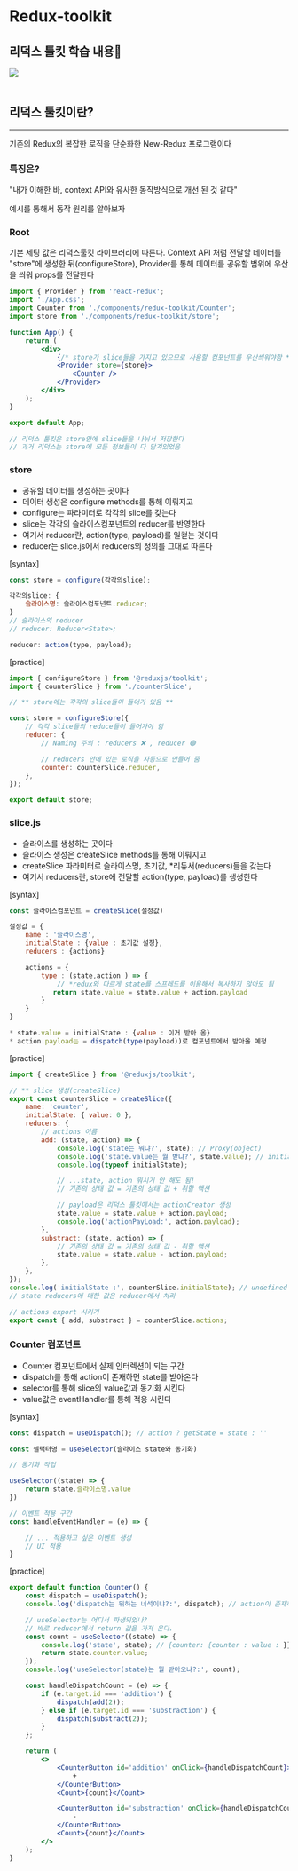 # Redux-toolkit

## 리덕스 툴킷 학습 내용📝

<img src='../../assets/reduxToolkit.jpeg'>

</br>
</br>

## 리덕스 툴킷이란?

---

기존의 Redux의 복잡한 로직을 단순화한 New-Redux 프로그램이다

### 특징은?

"내가 이해한 바, context API와 유사한 동작방식으로 개선 된 것 같다"

예시를 통해서 동작 원리를 알아보자

### Root

기본 세팅 값은 리덕스툴킷 라이브러리에 따른다.
Context API 처럼 전달할 데이터를 "store"에 생성한 뒤(configureStore),
Provider를 통해 데이터를 공유할 범위에 우산을 씌워 props를 전달한다

```jsx
import { Provider } from 'react-redux';
import './App.css';
import Counter from './components/redux-toolkit/Counter';
import store from './components/redux-toolkit/store';

function App() {
    return (
        <div>
            {/* store가 slice들을 가지고 있으므로 사용할 컴포넌트를 우산씌워야함 */}
            <Provider store={store}>
                <Counter />
            </Provider>
        </div>
    );
}

export default App;

// 리덕스 툴킷은 store안에 slice들을 나눠서 저장한다
// 과거 리덕스는 store에 모든 정보들이 다 담겨있었음
```

### store

-   공유할 데이터를 생성하는 곳이다
-   데이터 생성은 configure methods를 통해 이뤄지고
-   configure는 파라미터로 각각의 slice를 갖는다
-   slice는 각각의 슬라이스컴포넌트의 reducer를 반영한다
-   여기서 reducer란, action(type, payload)를 일컫는 것이다
-   reducer는 slice.js에서 reducers의 정의를 그대로 따른다

[syntax]

```js
const store = configure(각각의slice);

각각의slice: {
    슬라이스명: 슬라이스컴포넌트.reducer;
}
// 슬라이스의 reducer
// reducer: Reducer<State>;

reducer: action(type, payload);
```

[practice]

```js
import { configureStore } from '@reduxjs/toolkit';
import { counterSlice } from './counterSlice';

// ** store에는 각각의 slice들이 들어가 있음 **

const store = configureStore({
    // 각각 slice들의 reduce들이 들어가야 함
    reducer: {
        // Naming 주의 : reducers ❌ , reducer 🟢

        // reducers 안에 있는 로직을 자동으로 만들어 줌
        counter: counterSlice.reducer,
    },
});

export default store;
```

### slice.js

-   슬라이스를 생성하는 곳이다
-   슬라이스 생성은 createSlice methods를 통해 이뤄지고
-   createSlice 파라미터로 슬라이스명, 초기값, \*리듀서(reducers)들을 갖는다
-   여기서 reducers란, store에 전달할 action(type, payload)를 생성한다

[syntax]

```js
const 슬라이스컴포넌트 = createSlice(설정값)

설정값 = {
    name : '슬라이스명',
    initialState : {value : 초기값 설정},
    reducers : {actions}

    actions = {
        type : (state,action ) => {
            // *redux와 다르게 state를 스프레드를 이용해서 복사하지 않아도 됨
           return state.value = state.value + action.payload
        }
    }
}

* state.value = initialState : {value : 이거 받아 옴}
* action.payload는 = dispatch(type(payload))로 컴포넌트에서 받아올 예정
```

[practice]

```js
import { createSlice } from '@reduxjs/toolkit';

// ** slice 생성(createSlice)
export const counterSlice = createSlice({
    name: 'counter',
    initialState: { value: 0 },
    reducers: {
        // actions 이름
        add: (state, action) => {
            console.log('state는 뭐냐?', state); // Proxy(object)
            console.log('state.value는 뭘 받냐?', state.value); // initialState 받음
            console.log(typeof initialState);

            // ...state, action 뭐시기 안 해도 됨!
            // 기존의 상태 값 = 기존의 상태 값 + 취할 액션

            // payload은 리덕스 툴킷에서는 actionCreator 생성
            state.value = state.value + action.payload;
            console.log('actionPayLoad:', action.payload);
        },
        substract: (state, action) => {
            // 기존의 상태 값 = 기존의 상태 값 - 취할 액션
            state.value = state.value - action.payload;
        },
    },
});
console.log('initialState :', counterSlice.initialState); // undefined
// state reducers에 대한 값은 reducer에서 처리

// actions export 시키기
export const { add, substract } = counterSlice.actions;
```

### Counter 컴포넌트

-   Counter 컴포넌트에서 실제 인터렉션이 되는 구간
-   dispatch를 통해 action이 존재하면 state를 받아온다
-   selector를 통해 slice의 value값과 동기화 시킨다
-   value값은 eventHandler를 통해 적용 시킨다

[syntax]

```jsx
const dispatch = useDispatch(); // action ? getState = state : ''

const 셀럭터명 = useSelector(슬라이스 state와 동기화)

// 동기화 작업

useSelector((state) => {
    return state.슬라이스명.value
})

// 이벤트 적용 구간
const handleEventHandler = (e) => {

    // ... 적용하고 싶은 이벤트 생성
    // UI 적용
}

```

[practice]

```jsx
export default function Counter() {
    const dispatch = useDispatch();
    console.log('dispatch는 뭐하는 녀석이냐?:', dispatch); // action이 존재하면 state를 불러오는 미들웨어

    // useSelector는 어디서 파생되었나?
    // 바로 reducer에서 return 값을 가져 온다.
    const count = useSelector((state) => {
        console.log('state', state); // {counter: {counter : value : }}}
        return state.counter.value;
    });
    console.log('useSelector(state)는 뭘 받아오냐?:', count);

    const handleDispatchCount = (e) => {
        if (e.target.id === 'addition') {
            dispatch(add(2));
        } else if (e.target.id === 'substraction') {
            dispatch(substract(2));
        }
    };

    return (
        <>
            <CounterButton id='addition' onClick={handleDispatchCount}>
                +
            </CounterButton>
            <Count>{count}</Count>

            <CounterButton id='substraction' onClick={handleDispatchCount}>
                -
            </CounterButton>
            <Count>{count}</Count>
        </>
    );
}
```
